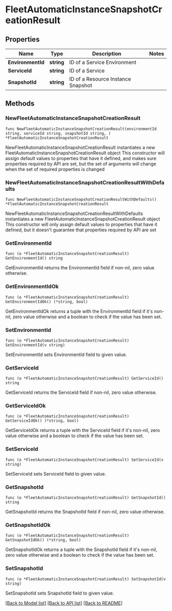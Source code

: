 # FleetAutomaticInstanceSnapshotCreationResult

## Properties

Name | Type | Description | Notes
------------ | ------------- | ------------- | -------------
**EnvironmentId** | **string** | ID of a Service Environment | 
**ServiceId** | **string** | ID of a Service | 
**SnapshotId** | **string** | ID of a Resource Instance Snapshot | 

## Methods

### NewFleetAutomaticInstanceSnapshotCreationResult

`func NewFleetAutomaticInstanceSnapshotCreationResult(environmentId string, serviceId string, snapshotId string, ) *FleetAutomaticInstanceSnapshotCreationResult`

NewFleetAutomaticInstanceSnapshotCreationResult instantiates a new FleetAutomaticInstanceSnapshotCreationResult object
This constructor will assign default values to properties that have it defined,
and makes sure properties required by API are set, but the set of arguments
will change when the set of required properties is changed

### NewFleetAutomaticInstanceSnapshotCreationResultWithDefaults

`func NewFleetAutomaticInstanceSnapshotCreationResultWithDefaults() *FleetAutomaticInstanceSnapshotCreationResult`

NewFleetAutomaticInstanceSnapshotCreationResultWithDefaults instantiates a new FleetAutomaticInstanceSnapshotCreationResult object
This constructor will only assign default values to properties that have it defined,
but it doesn't guarantee that properties required by API are set

### GetEnvironmentId

`func (o *FleetAutomaticInstanceSnapshotCreationResult) GetEnvironmentId() string`

GetEnvironmentId returns the EnvironmentId field if non-nil, zero value otherwise.

### GetEnvironmentIdOk

`func (o *FleetAutomaticInstanceSnapshotCreationResult) GetEnvironmentIdOk() (*string, bool)`

GetEnvironmentIdOk returns a tuple with the EnvironmentId field if it's non-nil, zero value otherwise
and a boolean to check if the value has been set.

### SetEnvironmentId

`func (o *FleetAutomaticInstanceSnapshotCreationResult) SetEnvironmentId(v string)`

SetEnvironmentId sets EnvironmentId field to given value.


### GetServiceId

`func (o *FleetAutomaticInstanceSnapshotCreationResult) GetServiceId() string`

GetServiceId returns the ServiceId field if non-nil, zero value otherwise.

### GetServiceIdOk

`func (o *FleetAutomaticInstanceSnapshotCreationResult) GetServiceIdOk() (*string, bool)`

GetServiceIdOk returns a tuple with the ServiceId field if it's non-nil, zero value otherwise
and a boolean to check if the value has been set.

### SetServiceId

`func (o *FleetAutomaticInstanceSnapshotCreationResult) SetServiceId(v string)`

SetServiceId sets ServiceId field to given value.


### GetSnapshotId

`func (o *FleetAutomaticInstanceSnapshotCreationResult) GetSnapshotId() string`

GetSnapshotId returns the SnapshotId field if non-nil, zero value otherwise.

### GetSnapshotIdOk

`func (o *FleetAutomaticInstanceSnapshotCreationResult) GetSnapshotIdOk() (*string, bool)`

GetSnapshotIdOk returns a tuple with the SnapshotId field if it's non-nil, zero value otherwise
and a boolean to check if the value has been set.

### SetSnapshotId

`func (o *FleetAutomaticInstanceSnapshotCreationResult) SetSnapshotId(v string)`

SetSnapshotId sets SnapshotId field to given value.



[[Back to Model list]](../README.md#documentation-for-models) [[Back to API list]](../README.md#documentation-for-api-endpoints) [[Back to README]](../README.md)


